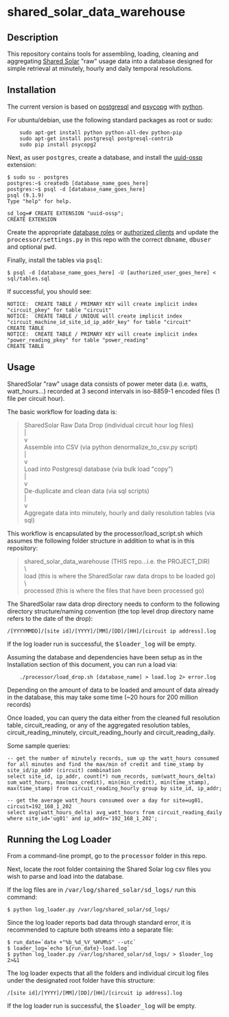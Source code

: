 shared_solar_data_warehouse
===========================

Description
-----------

This repository contains tools for assembling, loading, cleaning and aggregating <a href="http://sharedsolar.org/" target="_blank">Shared Solar</a> "raw" usage data into a database designed for simple retrieval at minutely, hourly and daily temporal resolutions.


Installation
------------

The current version is based on <a href="http://www.postgresql.org/" target="_blank">postgresql</a> and <a href="http://initd.org/psycopg/" target="_blank">psycopg</a> with <a href="http://python.org/" target="_blank">python</a>.

For ubuntu/debian, use the following standard packages as root or sudo:

```
    sudo apt-get install python python-all-dev python-pip
    sudo apt-get install postgresql postgresql-contrib
    sudo pip install psycopg2
```

Next, as user <tt>postgres</tt>, create a database, and install the <a href="http://www.postgresql.org/docs/current/static/uuid-ossp.html" target="_blank">uuid-ossp</a> extension:

```
$ sudo su - postgres
postgres:~$ createdb [database_name_goes_here]
postgres:~$ psql -d [database_name_goes_here]
psql (9.1.9)
Type "help" for help.

sd_log=# CREATE EXTENSION "uuid-ossp";
CREATE EXTENSION
```

Create the appropriate <a href="http://www.postgresql.org/docs/9.3/static/database-roles.html" target="_blank">database roles</a> or <a href="http://www.postgresql.org/docs/9.3/static/client-authentication.html" target="_blank">authorized clients</a> and update the <tt>processor/settings.py</tt> in this repo with the correct <tt>dbname</tt>, <tt>dbuser</tt> and optional <tt>pwd</tt>.

Finally, install the tables via <tt>psql</tt>:

```
$ psql -d [database_name_goes_here] -U [authorized_user_goes_here] < sql/tables.sql
```

If successful, you should see:

```
NOTICE:  CREATE TABLE / PRIMARY KEY will create implicit index "circuit_pkey" for table "circuit"
NOTICE:  CREATE TABLE / UNIQUE will create implicit index "circuit_machine_id_site_id_ip_addr_key" for table "circuit"
CREATE TABLE
NOTICE:  CREATE TABLE / PRIMARY KEY will create implicit index "power_reading_pkey" for table "power_reading"
CREATE TABLE
```

Usage
-----

SharedSolar "raw" usage data consists of power meter data (i.e. watts, watt_hours...) recorded at 3 second intervals in iso-8859-1 encoded files (1 file per circuit hour).  

The basic workflow for loading data is:

> SharedSolar Raw Data Drop (individual circuit hour log files)  
> |  
> v  
> Assemble into CSV (via python denormalize_to_csv.py script)  
> |  
> v  
> Load into Postgresql database (via bulk load "copy")  
> |  
> v  
> De-duplicate and clean data (via sql scripts)  
> |  
> v  
> Aggregate data into minutely, hourly and daily resolution tables (via sql)  

This workflow is encapsulated by the processor/load_script.sh which assumes the following folder structure in addition to what is in this repository:

> shared_solar_data_warehouse (THIS repo...i.e. the PROJECT_DIR)  
> \  
>  load (this is where the SharedSolar raw data drops to be loaded go)  
> \  
>  processed (this is where the files that have been processed go)  

The SharedSolar raw data drop directory needs to conform to the following directory structure/naming convention (the top level drop directory name refers to the date of the drop):

```
/[YYYYMMDD]/[site id]/[YYYY]/[MM]/[DD]/[HH]/[circuit ip address].log
```

If the log loader run is successful, the <tt>$loader_log</tt> will be empty.

Assuming the database and dependencies have been setup as in the Installation section of this document, you can run a load via:

```
    ./processor/load_drop.sh [database_name] > load.log 2> error.log
```

Depending on the amount of data to be loaded and amount of data already in the database, this may take some time (~20 hours for 200 million records)

Once loaded, you can query the data either from the cleaned full resolution table, circuit_reading, or any of the aggregated resolution tables, circuit_reading_minutely, circuit_reading_hourly and circuit_reading_daily.

Some sample queries:

```
-- get the number of minutely records, sum up the watt_hours consumed for all minutes and find the max/min of credit and time_stamp by site_id/ip_addr (circuit) combination
select site_id, ip_addr, count(*) num_records, sum(watt_hours_delta) sum_watt_hours, max(max_credit), min(min_credit), min(time_stamp), max(time_stamp) from circuit_reading_hourly group by site_id, ip_addr;

-- get the average watt_hours consumed over a day for site=ug01, circuit=192_168_1_202 
select avg(watt_hours_delta) avg_watt_hours from circuit_reading_daily where site_id='ug01' and ip_addr='192_168_1_202';
```

Running the Log Loader
----------------------

From a command-line prompt, go to the <tt>processor</tt> folder in this repo.

Next, locate the root folder containing the Shared Solar log csv files you wish to parse and load into the database.

If the log files are in <tt>/var/log/shared_solar/sd_logs/</tt> run this command:

```
$ python log_loader.py /var/log/shared_solar/sd_logs/
```

Since the log loader reports bad data through standard error, it is recommended to capture both streams into a separate file:

```
$ run_date=`date +"%b_%d_%Y_%H%M%S" --utc`
$ loader_log=`echo ${run_date}-load.log`
$ python log_loader.py /var/log/shared_solar/sd_logs/ > $loader_log 2>&1
```

The log loader expects that all the folders and individual circuit log files under the designated root folder have this structure:

```
/[site id]/[YYYY]/[MM]/[DD]/[HH]/[circuit ip address].log
```

If the log loader run is successful, the <tt>$loader_log</tt> will be empty.

